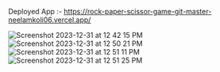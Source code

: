 Deployed App :- https://rock-paper-scissor-game-git-master-neelamkoli06.vercel.app/

![Screenshot 2023-12-31 at 12 42 15 PM](https://github.com/neelamkoli06/RockPaperScissor-game/assets/85050864/c0dbb275-b139-4091-848e-53efd19564fb)
![Screenshot 2023-12-31 at 12 50 21 PM](https://github.com/neelamkoli06/RockPaperScissor-game/assets/85050864/fb79ba74-c0a1-4b93-808a-ca665437b564)
![Screenshot 2023-12-31 at 12 51 11 PM](https://github.com/neelamkoli06/RockPaperScissor-game/assets/85050864/1a9534fb-c644-4518-aa1b-d3b66fa55e3e)
![Screenshot 2023-12-31 at 12 51 25 PM](https://github.com/neelamkoli06/RockPaperScissor-game/assets/85050864/a7f46bef-dbba-495c-a9e6-9ff9126535c1)





